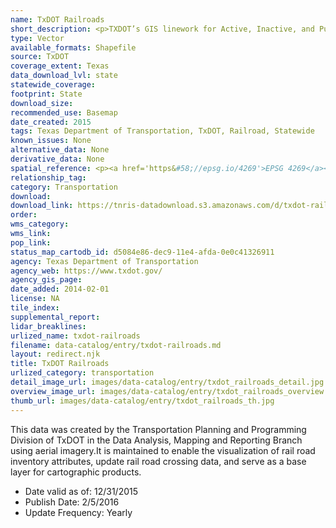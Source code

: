 ```yaml
---
name: TxDOT Railroads
short_description: <p>TXDOT’s GIS linework for Active, Inactive, and Pulled railroads.</p>
type: Vector
available_formats: Shapefile
source: TxDOT
coverage_extent: Texas
data_download_lvl: state
statewide_coverage: 
footprint: State
download_size: 
recommended_use: Basemap
date_created: 2015
tags: Texas Department of Transportation, TxDOT, Railroad, Statewide
known_issues: None
alternative_data: None
derivative_data: None
spatial_reference: <p><a href='https&#58;//epsg.io/4269'>EPSG 4269</a></p>
relationship_tag: 
category: Transportation
download: 
download_link: https://tnris-datadownload.s3.amazonaws.com/d/txdot-rail/state/tx/txdot-rail_tx.zip
order: 
wms_category: 
wms_link: 
pop_link: 
status_map_cartodb_id: d5084e86-dec9-11e4-afda-0e0c41326911
agency: Texas Department of Transportation
agency_web: https://www.txdot.gov/
agency_gis_page: 
date_added: 2014-02-01
license: NA
tile_index: 
supplemental_report: 
lidar_breaklines: 
urlized_name: txdot-railroads
filename: data-catalog/entry/txdot-railroads.md
layout: redirect.njk
title: TxDOT Railroads
urlized_category: transportation
detail_image_url: images/data-catalog/entry/txdot_railroads_detail.jpg
overview_image_url: images/data-catalog/entry/txdot_railroads_overview.jpg
thumb_url: images/data-catalog/entry/txdot_railroads_th.jpg
---
```


This data was created by the Transportation Planning and Programming Division of TxDOT in the Data Analysis, Mapping and Reporting Branch using aerial imagery.It is maintained to enable the visualization of rail road inventory attributes, update rail road crossing data, and serve as a base layer for cartographic products.

- Date valid as of: 12/31/2015
- Publish Date: 2/5/2016 
- Update Frequency: Yearly



